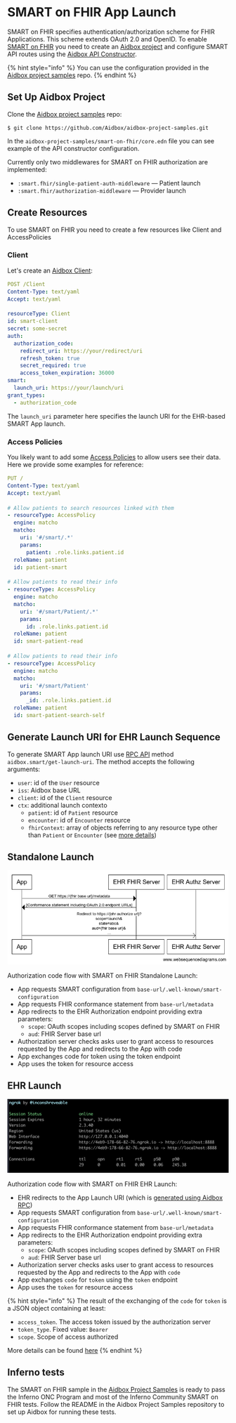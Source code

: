 # SMART on FHIR App Launch

SMART on FHIR specifies authentication/authorization scheme for FHIR Applications. This scheme extends OAuth 2.0 and OpenID. To enable [SMART on FHIR](https://smarthealthit.org/) you need to create an [Aidbox project](../../../aidbox-configuration/aidbox-zen-lang-project/) and configure SMART API routes using the [Aidbox API Constructor](../../../aidbox-configuration/aidbox-api-constructor.md).

{% hint style="info" %}
You can use the configuration provided in the [Aidbox project samples](https://github.com/Aidbox/aidbox-project-samples) repo.
{% endhint %}

## Set Up Aidbox Project

Clone the [Aidbox project samples](https://github.com/Aidbox/aidbox-project-samples) repo:

```shell-session
$ git clone https://github.com/Aidbox/aidbox-project-samples.git
```

In the `aidbox-project-samples/smart-on-fhir/core.edn` file you can see example of the API constructor configuration.

Currently only two middlewares for SMART on FHIR authorization are implemented:

* `:smart.fhir/single-patient-auth-middleware` — Patient launch
* `:smart.fhir/authorization-middleware` — Provider launch

## Create Resources

To use SMART on FHIR you need to create a few resources like Client and AccessPolicies

### Client

Let's create an [Aidbox Client](https://docs.aidbox.app/security-and-access-control-1/overview#client):

```yaml
POST /Client
Content-Type: text/yaml
Accept: text/yaml

resourceType: Client
id: smart-client
secret: some-secret
auth:
  authorization_code:
    redirect_uri: https://your/redirect/uri
    refresh_token: true
    secret_required: true
    access_token_expiration: 36000
smart:
  launch_uri: https://your/launch/uri
grant_types:
  - authorization_code
```

The `launch_uri` parameter here specifies the launch URI for the EHR-based SMART App launch.

### Access Policies

You likely want to add some [Access Policies](../../security/) to allow users see their data. Here we provide some examples for reference:

```yaml
PUT /
Content-Type: text/yaml
Accept: text/yaml

# Allow patients to search resources linked with them
- resourceType: AccessPolicy
  engine: matcho
  matcho:
    uri: '#/smart/.*'
    params:
      patient: .role.links.patient.id
  roleName: patient
  id: patient-smart

# Allow patients to read their info
- resourceType: AccessPolicy
  engine: matcho
  matcho:
    uri: '#/smart/Patient/.*'
    params:
      id: .role.links.patient.id
  roleName: patient
  id: smart-patient-read

# Allow patients to read their info
- resourceType: AccessPolicy
  engine: matcho
  matcho:
    uri: '#/smart/Patient'
    params:
      _id: .role.links.patient.id
  roleName: patient
  id: smart-patient-search-self
```

## Generate Launch URI for EHR Launch Sequence

To generate SMART App launch URI use [RPC API](../../../api-1/rpc-api.md) method `aidbox.smart/get-launch-uri`. The method accepts the following arguments:

* `user`: id of the `User` resource
* `iss`: Aidbox base URL
* `client`: id of the `Client` resource
* `ctx`: additional launch contextо
  * `patient`: id of `Patient` resource
  * `encounter`: id of `Encounter` resource
  * `fhirContext`: array of objects referring to any resource type other than `Patient` or `Encounter` (see [more details](https://build.fhir.org/ig/HL7/smart-app-launch/scopes-and-launch-context.html#fhir-context))

## Standalone Launch

![Standalone launch sequence](<../../../.gitbook/assets/image (101).png>)

Authorization code flow with SMART on FHIR Standalone Launch:

* App requests SMART configuration from `base-url/.well-known/smart-configuration`
* App requests FHIR conformance statement from `base-url/metadata`
* App redirects to the EHR Authorization endpoint providing extra parameters:
  * `scope`: OAuth scopes including scopes defined by SMART on FHIR
  * `aud`: FHIR Server base url
* Authorization server checks asks user to grant access to resources requested by the App and redirects to the App with code
* App exchanges code for token using the token endpoint
* App uses the token for resource access

## EHR Launch

![EHR Launch Sequence](<../../../.gitbook/assets/image (93) (1).png>)

Authorization code flow with SMART on FHIR EHR Launch:

* EHR redirects to the App Launch URI (which is [generated using Aidbox RPC](smart-on-fhir-app-launch.md#generate-launch-uri-for-ehr-launch-sequence))
* App requests SMART configuration from `base-url/.well-known/smart-configuration`
* App requests FHIR conformance statement from `base-url/metadata`
* App redirects to the EHR Authorization endpoint providing extra parameters:
  * `scope`: OAuth scopes including scopes defined by SMART on FHIR
  * `aud`: FHIR Server base url
* Authorization server checks asks user to grant access to resources requested by the App and redirects to the App with `code`
* App exchanges `code` for `token` using the `token` endpoint
* App uses the `token` for resource access

{% hint style="info" %}
The result of the exchanging of the `code` for `token` is a JSON object containing at least:

* `access_token`. The access token issued by the authorization server
* `token_type`. Fixed value: `Bearer`
* `scope`. Scope of access authorized

More details can be found [here](https://www.hl7.org/fhir/smart-app-launch/app-launch.html#response-5)
{% endhint %}

## Inferno tests

The SMART on FHIR sample in the [Aidbox Project Samples](https://github.com/Aidbox/aidbox-project-samples) is ready to pass the Inferno ONC Program and most of the Inferno Community SMART on FHIR tests. Follow the README in the Aidbox Project Samples repository to set up Aidbox for running these tests.
